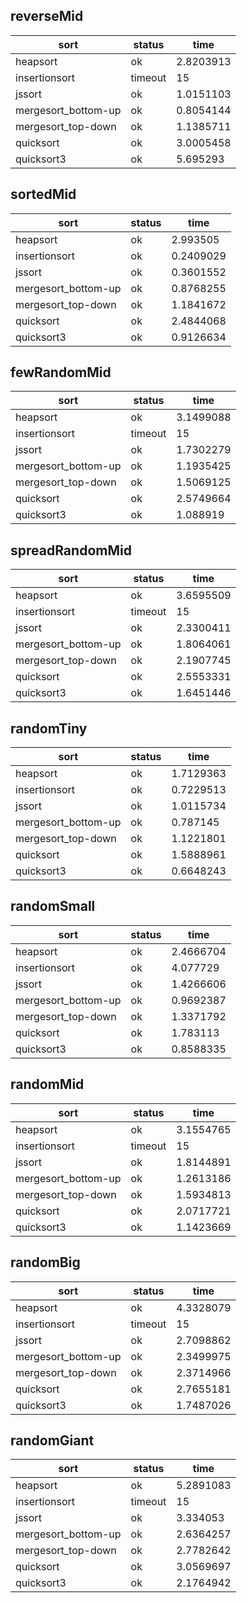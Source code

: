 ## reverseMid

sort|status|time
-|-|-
heapsort|ok|2.8203913
insertionsort|timeout|15
jssort|ok|1.0151103
mergesort_bottom-up|ok|0.8054144
mergesort_top-down|ok|1.1385711
quicksort|ok|3.0005458
quicksort3|ok|5.695293
## sortedMid

sort|status|time
-|-|-
heapsort|ok|2.993505
insertionsort|ok|0.2409029
jssort|ok|0.3601552
mergesort_bottom-up|ok|0.8768255
mergesort_top-down|ok|1.1841672
quicksort|ok|2.4844068
quicksort3|ok|0.9126634
## fewRandomMid

sort|status|time
-|-|-
heapsort|ok|3.1499088
insertionsort|timeout|15
jssort|ok|1.7302279
mergesort_bottom-up|ok|1.1935425
mergesort_top-down|ok|1.5069125
quicksort|ok|2.5749664
quicksort3|ok|1.088919
## spreadRandomMid

sort|status|time
-|-|-
heapsort|ok|3.6595509
insertionsort|timeout|15
jssort|ok|2.3300411
mergesort_bottom-up|ok|1.8064061
mergesort_top-down|ok|2.1907745
quicksort|ok|2.5553331
quicksort3|ok|1.6451446
## randomTiny

sort|status|time
-|-|-
heapsort|ok|1.7129363
insertionsort|ok|0.7229513
jssort|ok|1.0115734
mergesort_bottom-up|ok|0.787145
mergesort_top-down|ok|1.1221801
quicksort|ok|1.5888961
quicksort3|ok|0.6648243
## randomSmall

sort|status|time
-|-|-
heapsort|ok|2.4666704
insertionsort|ok|4.077729
jssort|ok|1.4266606
mergesort_bottom-up|ok|0.9692387
mergesort_top-down|ok|1.3371792
quicksort|ok|1.783113
quicksort3|ok|0.8588335
## randomMid

sort|status|time
-|-|-
heapsort|ok|3.1554765
insertionsort|timeout|15
jssort|ok|1.8144891
mergesort_bottom-up|ok|1.2613186
mergesort_top-down|ok|1.5934813
quicksort|ok|2.0717721
quicksort3|ok|1.1423669
## randomBig

sort|status|time
-|-|-
heapsort|ok|4.3328079
insertionsort|timeout|15
jssort|ok|2.7098862
mergesort_bottom-up|ok|2.3499975
mergesort_top-down|ok|2.3714966
quicksort|ok|2.7655181
quicksort3|ok|1.7487026
## randomGiant

sort|status|time
-|-|-
heapsort|ok|5.2891083
insertionsort|timeout|15
jssort|ok|3.334053
mergesort_bottom-up|ok|2.6364257
mergesort_top-down|ok|2.7782642
quicksort|ok|3.0569697
quicksort3|ok|2.1764942
